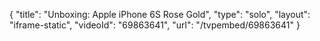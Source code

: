 {
    "title": "Unboxing: Apple iPhone 6S Rose Gold",
    "type": "solo",
    "layout": "iframe-static",
    "videoId": "69863641",
    "url": "\/tvpembed\/69863641"
}
